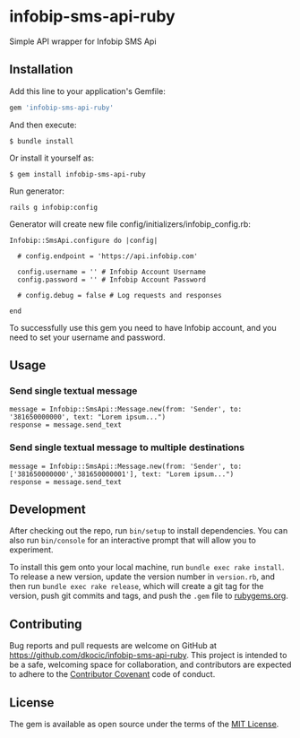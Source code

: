 # infobip-sms-api-ruby

Simple API wrapper for Infobip SMS Api

## Installation

Add this line to your application's Gemfile:

```ruby
gem 'infobip-sms-api-ruby'
```

And then execute:

    $ bundle install

Or install it yourself as:

    $ gem install infobip-sms-api-ruby

Run generator:

    rails g infobip:config
    
Generator will create new file config/initializers/infobip_config.rb:

    Infobip::SmsApi.configure do |config|
    
      # config.endpoint = 'https://api.infobip.com'
    
      config.username = '' # Infobip Account Username
      config.password = '' # Infobip Account Password
    
      # config.debug = false # Log requests and responses
    
    end

To successfully use this gem you need to have Infobip account, and you need to set your username and password.

## Usage

### Send single textual message
    message = Infobip::SmsApi::Message.new(from: 'Sender', to: '381650000000', text: "Lorem ipsum...")
    response = message.send_text

### Send single textual message to multiple destinations
    message = Infobip::SmsApi::Message.new(from: 'Sender', to: ['381650000000','381650000001'], text: "Lorem ipsum...")
    response = message.send_text

## Development

After checking out the repo, run `bin/setup` to install dependencies. You can also run `bin/console` for an interactive prompt that will allow you to experiment.

To install this gem onto your local machine, run `bundle exec rake install`. To release a new version, update the version number in `version.rb`, and then run `bundle exec rake release`, which will create a git tag for the version, push git commits and tags, and push the `.gem` file to [rubygems.org](https://rubygems.org).

## Contributing

Bug reports and pull requests are welcome on GitHub at https://github.com/dkocic/infobip-sms-api-ruby. This project is intended to be a safe, welcoming space for collaboration, and contributors are expected to adhere to the [Contributor Covenant](http://contributor-covenant.org) code of conduct.


## License

The gem is available as open source under the terms of the [MIT License](http://opensource.org/licenses/MIT).

